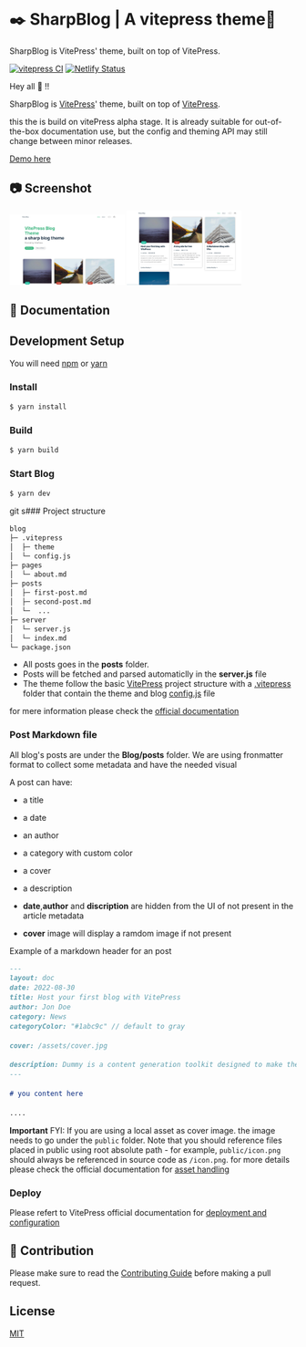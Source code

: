 # ✒️ SharpBlog | A vitepress theme🌟
SharpBlog is VitePress' theme, built on top of VitePress.


[![vitepress CI](https://github.com/ahdbk/vitepress-blog-sharp/actions/workflows/CI.yml/badge.svg)](https://github.com/ahdbk/vitepress-blog-sharp/actions/workflows/CI.yml)
[![Netlify Status](https://api.netlify.com/api/v1/badges/8b2c9df8-24bd-4eca-add1-1ec0c251a22d/deploy-status)](https://app.netlify.com/sites/vitepress-blog-sharp/deploys)

Hey all 👋 !!

SharpBlog is [VitePress](https://vitepress.vuejs.org/)' theme, built on top of [VitePress](https://github.com/vuejs/vitepress).

this the is build on vitePress alpha stage. It is already suitable for out-of-the-box documentation use, but the config and theming API may still change between minor releases.

[Demo here](https://vitepress-blog-sharp.netlify.app/)

## 📷 Screenshot
   <img title="blog" src="screenshots/01.png" width="40%"/>
   <img title="blog" src="screenshots/02.png" width="40%"/>

## 📔 Documentation
## Development Setup

You will need [npm](https://nodejs.org/) or [yarn](https://yarnpkg.com/cli/install)

### Install

```sh
$ yarn install
```
### Build

```sh
$ yarn build
```
### Start Blog

```sh
$ yarn dev
```
git s### Project structure
```
blog
├─ .vitepress
│  ├─ theme
│  └─ config.js
├─ pages
│  └─ about.md
├─ posts
│  ├─ first-post.md
│  ├─ second-post.md
│  └─  ...
├─ server
│  └─ server.js
│  └─ index.md
└─ package.json
```

- All posts goes in the **posts** folder.
- Posts will be fetched and parsed automaticlly in the **server.js** file
- The theme follow the basic [VitePress](https://vitepress.vuejs.org/) project structure with a [.vitepress](https://github.com/ahdbk/vitepress-blog-sharp/tree/main/.vitepress) folder that contain the theme and blog [config.js](https://github.com/ahdbk/vitepress-blog-sharp/blob/main/.vitepress/config.js) file

for mere information please check the [official documentation](https://vitepress.vuejs.org/)
### Post Markdown file
All blog's posts are under the **Blog/posts** folder.
We are using fronmatter format to collect some metadata and have the needed visual

A post can have: 
- a title
- a date 
- an author 
- a category with custom color
- a cover 
- a description 

- **date**,**author** and **discription** are hidden from the UI of not present in the article metadata
- **cover** image will display a ramdom image if not present

Example of a markdown header for an post 
```markdown
---
layout: doc
date: 2022-08-30
title: Host your first blog with VitePress
author: Jon Doe
category: News
categoryColor: "#1abc9c" // default to gray

cover: /assets/cover.jpg

description: Dummy is a content generation toolkit designed to make the development, testing and presentation of web prototypes less time consuming and more realistic.
---

# you content here 

....
```
**Important**
FYI: If you are using a local asset as cover image. the image needs to go under the `public` folder.
Note that you should reference files placed in public using root absolute path - for example, `public/icon.png` should always be referenced in source code as `/icon.png`. for more details please check the official documentation for [asset handling](https://vitepress.vuejs.org/guide/asset-handling#public-files) 


### Deploy

Please refert to VitePress official documentation for [deployment and configuration](https://vitepress.vuejs.org/guide/deploying)

## 🙌 Contribution

Please make sure to read the [Contributing Guide](https://github.com/ahdbk/vitepress-blog-sharp/blob/main/contributing.md) before making a pull request.


## License
[MIT](https://github.com/vitepress-blog-sharp/blob/main/LICENSE)
